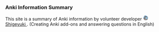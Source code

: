 ### Anki Information Summary

This site is a summary of Anki information by volunteer developer [ <img src="https://raw.githubusercontent.com/shigeyukey/Anki-Manuals-jp/main/Shigeyuki_icon.png" style="width: 1.2em; height: 1.2em;"> Shigeyuki ](http://patreon.com/Shigeyuki). (Creating Anki add-ons and answering questions in English)




